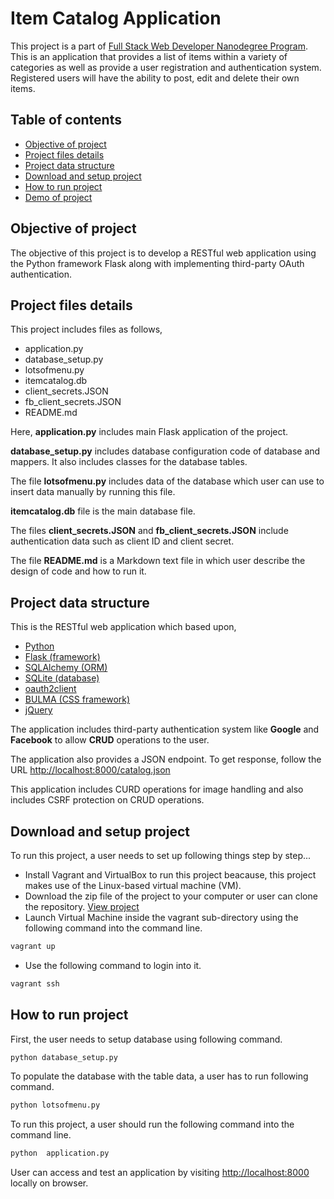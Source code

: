 # Item Catalog Application

This project is a part of [Full Stack Web Developer Nanodegree Program](https://in.udacity.com/course/full-stack-web-developer-nanodegree--nd004). This is an application that provides a list of items within a variety of categories as well as provide a user registration and authentication system. Registered users will have the ability to post, edit and delete their own items.

## Table of contents

* [Objective of project](#objective-of-project)
* [Project files details](#project-files-details)
* [Project data structure](#project-data-structure)
* [Download and setup project](#download-and-setup-project)
* [How to run project](#how-to-run-project)
* [Demo of project](#demo-of-project)

## Objective of project

The objective of this project is to develop a RESTful web application using the Python framework Flask along with implementing third-party OAuth authentication.

## Project files details

This project includes files as follows,

* <span>application.py</span>
* database_setup.py
* <span>lotsofmenu.py</span>
* itemcatalog.db
* client_secrets.JSON
* fb_client_secrets.JSON
* <span>README.md</span>

Here, **<span>application.py</span>** includes main Flask application of the project.

**database_setup.py** includes database configuration code of database and mappers. It also includes classes for the database tables.

The file **<span>lotsofmenu.py</span>** includes data of the database which user can use to insert data manually by running this file.

**itemcatalog.db** file is the main database file.

The files **client_secrets.JSON** and **fb_client_secrets.JSON** include authentication data such as client ID and client secret.

The file **<span>README.md</span>** is a Markdown text file in which user describe the design of code and how to run it.

## Project data structure

This is the RESTful web application which based upon,

* [Python](https://www.python.org)
* [Flask (framework)](http://flask.pocoo.org)
* [SQLAlchemy (ORM)](http://www.sqlalchemy.org)
* [SQLite (database)](https://sqlite.org)
* [oauth2client](https://github.com/google/oauth2client)
* [BULMA (CSS framework)](https://bulma.io/)
* [jQuery](https://jquery.com/)

The application includes third-party authentication system like **Google** and **Facebook** to allow **CRUD** operations to the user.

The application also provides a JSON endpoint. To get response, follow the URL [http://localhost:8000/catalog.json](http://localhost:8000/catalog.json)

This application includes CURD operations for image handling and also includes CSRF protection on CRUD operations.

## Download and setup project

To run this project, a user needs to set up following things step by step...

* Install Vagrant and VirtualBox to run this project beacause, this project makes use of the Linux-based virtual machine (VM).
* Download the zip file of the project to your computer or user can clone the repository. [View project](https://github.com/bhumilakum/Item-Catalog-Application)
* Launch Virtual Machine inside the vagrant sub-directory using the following command into the command line.

```bash
vagrant up
```

* Use the following command to login into it.

```bash
vagrant ssh
```

## How to run project

First, the user needs to setup database using following command.

```bash
python database_setup.py
```

To populate the database with the table data, a user has to run following command.

```bash
python lotsofmenu.py
```

To run this project, a user should run the following command into the command line.

```bash
python  application.py
```

User can access and test an application by visiting [http://localhost:8000](http://localhost:8000) locally on browser.

